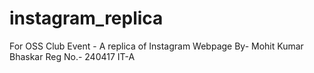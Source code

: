 # instagram_replica
For OSS Club Event - A replica of Instagram Webpage
By- Mohit Kumar Bhaskar
Reg No.- 240417
IT-A
